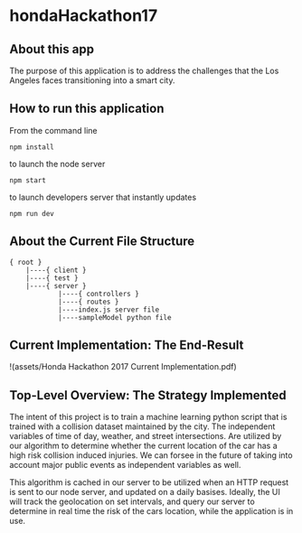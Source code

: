 # hondaHackathon17

## About this app

The purpose of this application is to address the challenges that the Los
Angeles faces transitioning into a smart city.

## How to run this application

From the command line

```
npm install
```

to launch the node server

```
npm start
```

to launch developers server that instantly updates

```
npm run dev
```

## About the Current File Structure

```
{ root }
    |----{ client }
    |----{ test }
    |----{ server }
            |----{ controllers }
            |----{ routes }
            |----index.js server file
            |----sampleModel python file
```

## Current Implementation: The End-Result

!(assets/Honda Hackathon 2017 Current Implementation.pdf)

## Top-Level Overview: The Strategy Implemented

The intent of this project is to train a machine learning python script that is
trained with a collision dataset maintained by the city. The independent
variables of time of day, weather, and street intersections. Are utilized by our
algorithm to determine whether the current location of the car has a high risk
collision induced injuries. We can forsee in the future of taking into account
major public events as independent variables as well.

This algorithm is cached in our server to be utilized when an HTTP request is
sent to our node server, and updated on a daily basises. Ideally, the UI will
track the geolocation on set intervals, and query our server to determine in
real time the risk of the cars location, while the application is in use.
